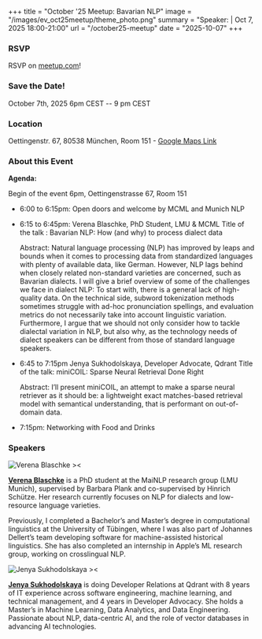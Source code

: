 +++
title = "October '25 Meetup: Bavarian NLP"
image = "/images/ev_oct25meetup/theme_photo.png"
summary = "Speaker:  | Oct 7, 2025 18:00-21:00"
url = "/october25-meetup"
date = "2025-10-07"
+++


### RSVP
RSVP on [meetup.com](https://www.meetup.com/munich-nlp/events/311222090)!

### Save the Date!
October 7th, 2025 6pm CEST -- 9 pm CEST

### Location
Oettingenstr. 67, 80538 München, Room 151 - [Google Maps Link](https://maps.app.goo.gl/QfWyUk53cB7s7od69)



### About this Event
**Agenda:**

Begin of the event 6pm, Oettingenstrasse 67, Room 151

- 6:00 to 6:15pm: Open doors and welcome by MCML and Munich NLP

- 6:15 to 6:45pm: Verena Blaschke, PhD Student, LMU & MCML
    Title of the talk : Bavarian NLP: How (and why) to process dialect data
 
    Abstract: Natural language processing (NLP) has improved by leaps and bounds when it comes to processing data from standardized languages with plenty of available data, like German. However, NLP lags behind when closely related non-standard varieties are concerned, such as Bavarian dialects. I will give a brief overview of some of the challenges we face in dialect NLP: To start with, there is a general lack of high-quality data. On the technical side, subword tokenization methods sometimes struggle with ad-hoc pronunciation spellings, and evaluation metrics do not necessarily take into account linguistic variation. Furthermore, I argue that we should not only consider how to tackle dialectal variation in NLP, but also why, as the technology needs of dialect speakers can be different from those of standard language speakers. 

- 6:45 to 7:15pm Jenya Sukhodolskaya, Developer Advocate, Qdrant 
    Title of the talk: miniCOIL: Sparse Neural Retrieval Done Right 
 
    Abstract: I’ll present miniCOIL, an attempt to make a sparse neural retriever as it should be: a lightweight exact matches-based retrieval model with semantical understanding, that is performant on out-of-domain data.

- 7:15pm: Networking with Food and Drinks


### Speakers

![Verena Blaschke ><](https://verenablaschke.github.io/assets/img/verena.png)

[**Verena Blaschke**](https://verenablaschke.github.io/) is a PhD student at the MaiNLP research group (LMU Munich), supervised by Barbara Plank and co-supervised by Hinrich Schütze. Her research currently focuses on NLP for dialects and low-resource language varieties.

Previously, I completed a Bachelor’s and Master’s degree in computational linguistics at the University of Tübingen, where I was also part of Johannes Dellert’s team developing software for machine-assisted historical linguistics. She has also completed an internship in Apple’s ML research group, working on crosslingual NLP.

![Jenya Sukhodolskaya ><](https://media.licdn.com/dms/image/v2/C4E03AQF-sJ17lxmpvw/profile-displayphoto-shrink_200_200/profile-displayphoto-shrink_200_200/0/1660297728031?e=1761782400&v=beta&t=Q7c3H2BM1Y0yik0Ajd9rX-JatxObF0Aiv5grxFyPE4M)

[**Jenya Sukhodolskaya**](https://www.linkedin.com/in/evgeniya-sukhodolskaya/) is doing Developer Relations at Qdrant with 8 years of IT experience across software engineering, machine learning, and technical management, and 4 years in Developer Advocacy. She holds a Master’s in Machine Learning, Data Analytics, and Data Engineering. Passionate about NLP, data-centric AI, and the role of vector databases in advancing AI technologies.
